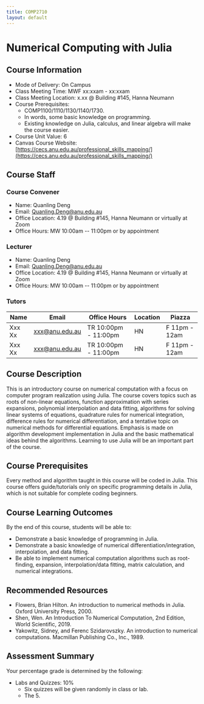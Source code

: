 ```yaml
---
title: COMP2710
layout: default
---
```


# Numerical Computing with Julia

## Course Information

- Mode of Delivery: On Campus
- Class Meeting Time: MWF xx:xxam - xx:xxam
- Class Meeting Location: x.xx @ Building #145, Hanna Neumann
- Course Prerequisites:
  - COMP1100/1110/1130/1140/1730.
  - In words, some basic knowledge on programming.
  - Existing knowledge on Julia, calculus, and linear algebra will make the course easier.
- Course Unit Value: 6
- Canvas Course Website: [https://cecs.anu.edu.au/professional_skills_mapping/](https://cecs.anu.edu.au/professional_skills_mapping/)

## Course Staff

### Course Convener

- Name: Quanling Deng
- Email: Quanling.Deng@anu.edu.au
- Office Location: 4.19 @ Building #145, Hanna Neumann or virtually at Zoom
- Office Hours: MW 10:00am -- 11:00pm or by appointment

### Lecturer

- Name: Quanling Deng
- Email: Quanling.Deng@anu.edu.au
- Office Location: 4.19 @ Building #145, Hanna Neumann or virtually at Zoom
- Office Hours: MW 10:00am -- 11:00pm or by appointment

### Tutors

| Name   | Email           | Office Hours        | Location | Piazza        |
|--------|-----------------|---------------------|----------|---------------|
| Xxx Xx | xxx@anu.edu.au  | TR 10:00pm - 11:00pm | HN       | F 11pm - 12am |
| Xxx Xx | xxx@anu.edu.au  | TR 10:00pm - 11:00pm | HN       | F 11pm - 12am |

## Course Description

This is an introductory course on numerical computation with a focus on computer program realization using Julia. The course covers topics such as roots of non-linear equations, function approximation with series expansions, polynomial interpolation and data fitting, algorithms for solving linear systems of equations, quadrature rules for numerical integration, difference rules for numerical differentiation, and a tentative topic on numerical methods for differential equations. Emphasis is made on algorithm development implementation in Julia and the basic mathematical ideas behind the algorithms. Learning to use Julia will be an important part of the course.

## Course Prerequisites

Every method and algorithm taught in this course will be coded in Julia. This course offers guide/tutorials only on specific programming details in Julia, which is not suitable for complete coding beginners.

## Course Learning Outcomes

By the end of this course, students will be able to:

- Demonstrate a basic knowledge of programming in Julia.
- Demonstrate a basic knowledge of numerical differentiation/integration, interpolation, and data fitting.
- Be able to implement numerical computation algorithms such as root-finding, expansion, interpolation/data fitting, matrix calculation, and numerical integrations.

## Recommended Resources

- Flowers, Brian Hilton. An introduction to numerical methods in Julia. Oxford University Press, 2000.
- Shen, Wen. An Introduction To Numerical Computation, 2nd Edition, World Scientific, 2019.
- Yakowitz, Sidney, and Ferenc Szidarovszky. An introduction to numerical computations. Macmillan Publishing Co., Inc., 1989.

## Assessment Summary

Your percentage grade is determined by the following:

- Labs and Quizzes: 10%
  - Six quizzes will be given randomly in class or lab.
  - The 5.
